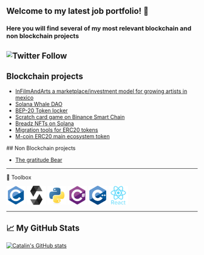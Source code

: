 ## Welcome to my latest job portfolio! 👋
### Here you will find several of my most relevant blockchain and non blockchain projects
![Twitter Follow](https://img.shields.io/twitter/follow/brandon_ponce1?style=social)
---
## Blockchain projects
<ul>
<li><a href="https://www.infilmandart.com/">InFilmAndArts a marketplace/investment model for growing artists in mexico<a/></li>
 
<li><a href="nftvoting-frontend.vercel.app">Solana Whale DAO<a/></li>
 
<li><a href="token-locker-three.vercel.app">BEP-20 Token locker<a/></li>
 
<li><a href="https://statsapp-theta.vercel.app/lucky-scratch">Scratch card game on Binance Smart Chain<a/></li>
 
<li><a href="https://www.breadz.io/">Breadz NFTs on Solana<a/></li>

<li><a href="sheebamigration-dapp-o9t2zo872-sheeba-inu.vercel.app">Migration tools for ERC20 tokens<a/></li>

<li><a href="https://m-coin.io/">M-coin ERC20 main ecosystem token<a/></li>
 
</ul>
## Non Blockchain projects
<ul>
<li>
<a href="https://www.thegratitudebear.com/about-us">The gratitude Bear<a/>
</li>
</ul>






---

🧰 Toolbox

<img src="https://github.com/devicons/devicon/blob/master/icons/c/c-original.svg" alt="C Logo" width="50" height="50"/> <img src="https://github.com/devicons/devicon/blob/master/icons/solidity/solidity-original.svg" alt="Solidity Logo" width="50" height="50"/> <img src="https://github.com/devicons/devicon/blob/master/icons/python/python-original.svg" alt="python" width="50" height="50"/> <img src="https://github.com/devicons/devicon/blob/master/icons/csharp/csharp-original.svg" alt="Solidity Logo" width="50" height="50"/> <img src="https://github.com/devicons/devicon/blob/master/icons/cplusplus/cplusplus-original.svg" alt="C Logo" width="50" height="50"/> <img src="https://github.com/devicons/devicon/blob/master/icons/react/react-original-wordmark.svg" alt="Solidity Logo" width="50" height="50"/>
 

---
## &#x1f4c8; My GitHub Stats

[![Catalin's GitHub stats](https://github-readme-stats.vercel.app/api?username=Br4ndonP0nce&theme=radical)](https://github.com/anuraghazra/github-readme-stats)

